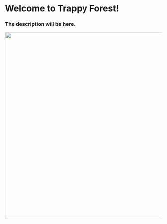 # Welcome to Trappy Forest!
### The description will be here.

 <p align="center">
  <img width = "1400" height = "600" src="https://github.com/hi-im-angel/Trappy-Forest/blob/main/img/test_run.gif">
</p>
